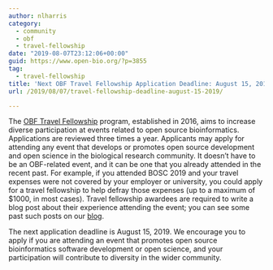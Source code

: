 ```yaml
---
author: nlharris
category:
  - community
  - obf
  - travel-fellowship
date: "2019-08-07T23:12:06+00:00"
guid: https://www.open-bio.org/?p=3855
tag:
  - travel-fellowship
title: 'Next OBF Travel Fellowship Application Deadline: August 15, 2019'
url: /2019/08/07/travel-fellowship-deadline-august-15-2019/

---
```

The [OBF Travel Fellowship](/travel-awards/) program, established in 2016, aims to increase diverse participation at events related to open source bioinformatics. Applications are reviewed three times a year. Applicants may apply for attending any event that develops or promotes open source development and open science in the biological research community. It doesn’t have to be an OBF-related event, and it can be one that you already attended in the recent past. For example, if you attended BOSC 2019 and your travel expenses were not covered by your employer or university, you could apply for a travel fellowship to help defray those expenses (up to a maximum of $1000, in most cases). Travel fellowship awardees are required to write a blog post about their experience attending the event; you can see some past such posts on our [blog](/tag/travel-fellowship/).

The next application deadline is August 15, 2019. We encourage you to apply if you are attending an event that promotes open source bioinformatics software development or open science, and your participation will contribute to diversity in the wider community.
